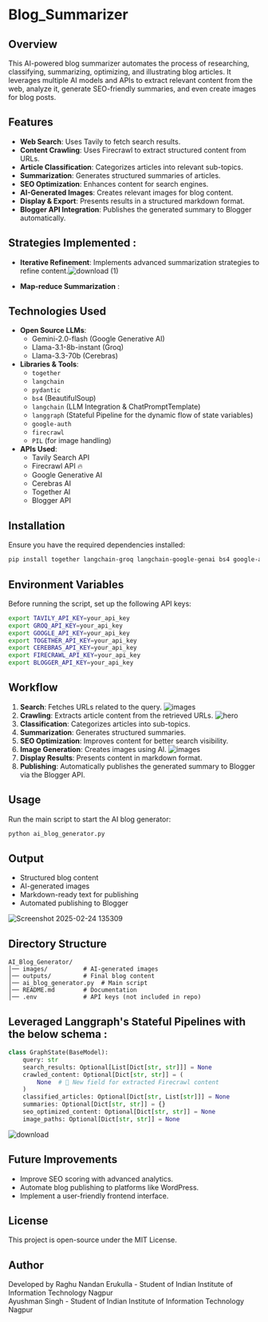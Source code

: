# Blog_Summarizer

## Overview
This AI-powered blog summarizer automates the process of researching, classifying, summarizing, optimizing, and illustrating blog articles. It leverages multiple AI models and APIs to extract relevant content from the web, analyze it, generate SEO-friendly summaries, and even create images for blog posts.

## Features
- **Web Search**: Uses Tavily to fetch search results.
- **Content Crawling**: Uses Firecrawl to extract structured content from URLs.
- **Article Classification**: Categorizes articles into relevant sub-topics.
- **Summarization**: Generates structured summaries of articles.
- **SEO Optimization**: Enhances content for search engines.
- **AI-Generated Images**: Creates relevant images for blog content.
- **Display & Export**: Presents results in a structured markdown format.
- **Blogger API Integration**: Publishes the generated summary to Blogger automatically.

## Strategies Implemented : 

- **Iterative Refinement**: Implements advanced summarization strategies to refine content.![download (1)](https://github.com/user-attachments/assets/ffe2314b-93f2-4a5c-896a-87191eb9a3ce)

- **Map-reduce Summarization** :

## Technologies Used
- **Open Source LLMs**:
  - Gemini-2.0-flash (Google Generative AI)
  - Llama-3.1-8b-instant (Groq)
  - Llama-3.3-70b (Cerebras)
- **Libraries & Tools**:
  - `together`
  - `langchain`
  - `pydantic`
  - `bs4` (BeautifulSoup)
  - `langchain` (LLM Integration & ChatPromptTemplate)
  - `langgraph` (Stateful Pipeline for the dynamic flow of state variables)
  - `google-auth`
  - `firecrawl`
  - `PIL` (for image handling)
- **APIs Used**:
  - Tavily Search API 
  - Firecrawl API 🔥
  - Google Generative AI 
  - Cerebras AI
  - Together AI
  - Blogger API


## Installation
Ensure you have the required dependencies installed:
```sh
pip install together langchain-groq langchain-google-genai bs4 google-auth google-auth-oauthlib googleapiclient langchain-community pydantic python-dotenv PIL langchain_cerebras langgraph
```

## Environment Variables
Before running the script, set up the following API keys:
```sh
export TAVILY_API_KEY=your_api_key
export GROQ_API_KEY=your_api_key
export GOOGLE_API_KEY=your_api_key
export TOGETHER_API_KEY=your_api_key
export CEREBRAS_API_KEY=your_api_key
export FIRECRAWL_API_KEY=your_api_key
export BLOGGER_API_KEY=your_api_key
```

## Workflow
1. **Search**: Fetches URLs related to the query.  ![images](https://github.com/user-attachments/assets/8294e07f-8877-4236-83b3-a8bb3bf21385)
2. **Crawling**: Extracts article content from the retrieved URLs.  ![hero](https://github.com/user-attachments/assets/4648f278-4c6c-4156-89b6-c37f5874976b)
3. **Classification**: Categorizes articles into sub-topics.
4. **Summarization**: Generates structured summaries.
5. **SEO Optimization**: Improves content for better search visibility.
6. **Image Generation**: Creates images using AI.   ![images](https://github.com/user-attachments/assets/a20a2076-c0c6-4cda-b4e9-c4f09109fc8d)
7. **Display Results**: Presents content in markdown format.
8. **Publishing**: Automatically publishes the generated summary to Blogger via the Blogger API.

## Usage
Run the main script to start the AI blog generator:
```sh
python ai_blog_generator.py
```

## Output
- Structured blog content
- AI-generated images
- Markdown-ready text for publishing
- Automated publishing to Blogger

![Screenshot 2025-02-24 135309](https://github.com/user-attachments/assets/1f100da4-9b41-436f-bfeb-11be25fe6ba1)

## Directory Structure
```
AI_Blog_Generator/
│── images/          # AI-generated images
│── outputs/         # Final blog content
│── ai_blog_generator.py  # Main script
│── README.md        # Documentation
│── .env             # API keys (not included in repo)
```

## Leveraged Langgraph's Stateful Pipelines with the below schema : 

``` python
class GraphState(BaseModel):
    query: str
    search_results: Optional[List[Dict[str, str]]] = None
    crawled_content: Optional[Dict[str, str]] = (
        None  # 🔹 New field for extracted Firecrawl content
    )
    classified_articles: Optional[Dict[str, List[str]]] = None
    summaries: Optional[Dict[str, str]] = {}
    seo_optimized_content: Optional[Dict[str, str]] = None
    image_paths: Optional[Dict[str, str]] = None

```

![download](https://github.com/user-attachments/assets/78210597-6631-4658-a997-8b277e745b55)



## Future Improvements
- Improve SEO scoring with advanced analytics.
- Automate blog publishing to platforms like WordPress.
- Implement a user-friendly frontend interface.

## License
This project is open-source under the MIT License.

## Author
Developed by Raghu Nandan Erukulla - Student of Indian Institute of Information Technology Nagpur  
Ayushman Singh - Student of Indian Institute of Information Technology Nagpur
